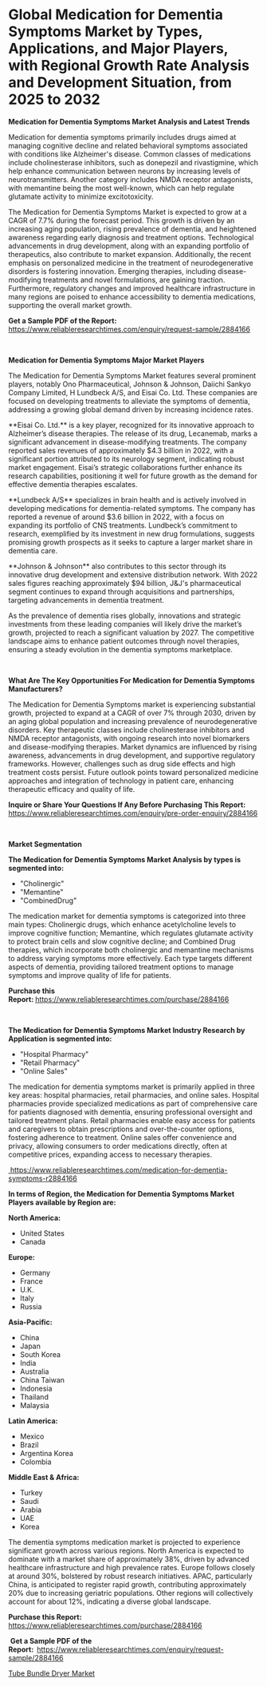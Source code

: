 <p><h1>Global Medication for Dementia Symptoms Market by Types, Applications, and Major Players, with Regional Growth Rate Analysis and Development Situation, from 2025 to 2032</h1></p><p><strong>Medication for Dementia Symptoms Market Analysis and Latest Trends</strong></p>
<p><p>Medication for dementia symptoms primarily includes drugs aimed at managing cognitive decline and related behavioral symptoms associated with conditions like Alzheimer's disease. Common classes of medications include cholinesterase inhibitors, such as donepezil and rivastigmine, which help enhance communication between neurons by increasing levels of neurotransmitters. Another category includes NMDA receptor antagonists, with memantine being the most well-known, which can help regulate glutamate activity to minimize excitotoxicity.</p><p>The Medication for Dementia Symptoms Market is expected to grow at a CAGR of 7.7% during the forecast period. This growth is driven by an increasing aging population, rising prevalence of dementia, and heightened awareness regarding early diagnosis and treatment options. Technological advancements in drug development, along with an expanding portfolio of therapeutics, also contribute to market expansion. Additionally, the recent emphasis on personalized medicine in the treatment of neurodegenerative disorders is fostering innovation. Emerging therapies, including disease-modifying treatments and novel formulations, are gaining traction. Furthermore, regulatory changes and improved healthcare infrastructure in many regions are poised to enhance accessibility to dementia medications, supporting the overall market growth.</p></p>
<p><strong>Get a Sample PDF of the Report:&nbsp;</strong> <a href="https://www.reliableresearchtimes.com/enquiry/request-sample/2884166?utm_campaign=2792&utm_medium=2&utm_source=Github&utm_content=ia&utm_term=13032025&utm_id=medication-for-dementia-symptoms">https://www.reliableresearchtimes.com/enquiry/request-sample/2884166</a></p>
<p>&nbsp;</p>
<p><strong>Medication for Dementia Symptoms Major Market Players</strong></p>
<p><p>The Medication for Dementia Symptoms Market features several prominent players, notably Ono Pharmaceutical, Johnson & Johnson, Daiichi Sankyo Company Limited, H Lundbeck A/S, and Eisai Co. Ltd. These companies are focused on developing treatments to alleviate the symptoms of dementia, addressing a growing global demand driven by increasing incidence rates.</p><p>**Eisai Co. Ltd.** is a key player, recognized for its innovative approach to Alzheimer’s disease therapies. The release of its drug, Lecanemab, marks a significant advancement in disease-modifying treatments. The company reported sales revenues of approximately $4.3 billion in 2022, with a significant portion attributed to its neurology segment, indicating robust market engagement. Eisai’s strategic collaborations further enhance its research capabilities, positioning it well for future growth as the demand for effective dementia therapies escalates.</p><p>**Lundbeck A/S** specializes in brain health and is actively involved in developing medications for dementia-related symptoms. The company has reported a revenue of around $3.6 billion in 2022, with a focus on expanding its portfolio of CNS treatments. Lundbeck’s commitment to research, exemplified by its investment in new drug formulations, suggests promising growth prospects as it seeks to capture a larger market share in dementia care.</p><p>**Johnson & Johnson** also contributes to this sector through its innovative drug development and extensive distribution network. With 2022 sales figures reaching approximately $94 billion, J&J's pharmaceutical segment continues to expand through acquisitions and partnerships, targeting advancements in dementia treatment.</p><p>As the prevalence of dementia rises globally, innovations and strategic investments from these leading companies will likely drive the market’s growth, projected to reach a significant valuation by 2027. The competitive landscape aims to enhance patient outcomes through novel therapies, ensuring a steady evolution in the dementia symptoms marketplace.</p></p>
<p>&nbsp;</p>
<p><strong>What Are The Key Opportunities For Medication for Dementia Symptoms Manufacturers?</strong></p>
<p><p>The Medication for Dementia Symptoms market is experiencing substantial growth, projected to expand at a CAGR of over 7% through 2030, driven by an aging global population and increasing prevalence of neurodegenerative disorders. Key therapeutic classes include cholinesterase inhibitors and NMDA receptor antagonists, with ongoing research into novel biomarkers and disease-modifying therapies. Market dynamics are influenced by rising awareness, advancements in drug development, and supportive regulatory frameworks. However, challenges such as drug side effects and high treatment costs persist. Future outlook points toward personalized medicine approaches and integration of technology in patient care, enhancing therapeutic efficacy and quality of life.</p></p>
<p><strong>Inquire or Share Your Questions If Any Before Purchasing This Report:</strong> <a href="https://www.reliableresearchtimes.com/enquiry/pre-order-enquiry/2884166?utm_campaign=2792&utm_medium=2&utm_source=Github&utm_content=ia&utm_term=13032025&utm_id=medication-for-dementia-symptoms">https://www.reliableresearchtimes.com/enquiry/pre-order-enquiry/2884166</a></p>
<p>&nbsp;</p>
<p><strong>Market Segmentation</strong></p>
<p><strong>The Medication for Dementia Symptoms Market Analysis by types is segmented into:</strong></p>
<p><ul><li>"Cholinergic"</li><li>"Memantine"</li><li>"CombinedDrug"</li></ul></p>
<p><p>The medication market for dementia symptoms is categorized into three main types: Cholinergic drugs, which enhance acetylcholine levels to improve cognitive function; Memantine, which regulates glutamate activity to protect brain cells and slow cognitive decline; and Combined Drug therapies, which incorporate both cholinergic and memantine mechanisms to address varying symptoms more effectively. Each type targets different aspects of dementia, providing tailored treatment options to manage symptoms and improve quality of life for patients.</p></p>
<p><strong>Purchase this Report:&nbsp;</strong><a href="https://www.reliableresearchtimes.com/purchase/2884166?utm_campaign=2792&utm_medium=2&utm_source=Github&utm_content=ia&utm_term=13032025&utm_id=medication-for-dementia-symptoms">https://www.reliableresearchtimes.com/purchase/2884166</a></p>
<p>&nbsp;</p>
<p><strong>The Medication for Dementia Symptoms Market Industry Research by Application is segmented into:</strong></p>
<p><ul><li>"Hospital Pharmacy"</li><li>"Retail Pharmacy"</li><li>"Online Sales"</li></ul></p>
<p><p>The medication for dementia symptoms market is primarily applied in three key areas: hospital pharmacies, retail pharmacies, and online sales. Hospital pharmacies provide specialized medications as part of comprehensive care for patients diagnosed with dementia, ensuring professional oversight and tailored treatment plans. Retail pharmacies enable easy access for patients and caregivers to obtain prescriptions and over-the-counter options, fostering adherence to treatment. Online sales offer convenience and privacy, allowing consumers to order medications directly, often at competitive prices, expanding access to necessary therapies.</p></p>
<p><a href="https://www.reliableresearchtimes.com/medication-for-dementia-symptoms-r2884166?utm_campaign=2792&utm_medium=2&utm_source=Github&utm_content=ia&utm_term=13032025&utm_id=medication-for-dementia-symptoms">&nbsp;https://www.reliableresearchtimes.com/medication-for-dementia-symptoms-r2884166</a></p>
<p><strong>In terms of Region, the Medication for Dementia Symptoms Market Players available by Region are:</strong></p>
<p>
    <p> <strong> North America: </strong>
        <ul>
            <li>United States</li>
            <li>Canada</li>
        </ul>
        </p> 
    <p> <strong> Europe: </strong>
        <ul>
            <li>Germany</li>
            <li>France</li>
            <li>U.K.</li>
            <li>Italy</li>
            <li>Russia</li>
        </ul>
        </p> 
    <p> <strong> Asia-Pacific: </strong>
        <ul>
            <li>China</li>
            <li>Japan</li>
            <li>South Korea</li>
            <li>India</li>
            <li>Australia</li>
            <li>China Taiwan</li>
            <li>Indonesia</li>
            <li>Thailand</li>
            <li>Malaysia</li>
        </ul>
        </p> 
    <p> <strong> Latin America: </strong>
        <ul>
            <li>Mexico</li>
            <li>Brazil</li>
            <li>Argentina Korea</li>
            <li>Colombia</li>
        </ul>
        </p> 
    <p> <strong> Middle East & Africa: </strong>
        <ul>
            <li>Turkey</li>
            <li>Saudi</li>
            <li>Arabia</li>
            <li>UAE</li>
            <li>Korea</li>
        </ul>
    </p>
    </p>
<p><p>The dementia symptoms medication market is projected to experience significant growth across various regions. North America is expected to dominate with a market share of approximately 38%, driven by advanced healthcare infrastructure and high prevalence rates. Europe follows closely at around 30%, bolstered by robust research initiatives. APAC, particularly China, is anticipated to register rapid growth, contributing approximately 20% due to increasing geriatric populations. Other regions will collectively account for about 12%, indicating a diverse global landscape.</p></p>
<p><strong>Purchase this Report: </strong><a href="https://www.reliableresearchtimes.com/purchase/2884166?utm_campaign=2792&utm_medium=2&utm_source=Github&utm_content=ia&utm_term=13032025&utm_id=medication-for-dementia-symptoms">https://www.reliableresearchtimes.com/purchase/2884166</a></p>
<p>&nbsp;<strong>Get a Sample PDF of the Report:&nbsp;&nbsp;</strong><a href="https://www.reliableresearchtimes.com/enquiry/request-sample/2884166?utm_campaign=2792&utm_medium=2&utm_source=Github&utm_content=ia&utm_term=13032025&utm_id=medication-for-dementia-symptoms">https://www.reliableresearchtimes.com/enquiry/request-sample/2884166</a></p>
<p><strong></strong></p>
<p><p><a href="https://github.com/organophelia8282/Market-Research-Report-List-1/blob/main/tube-bundle-dryer-market.md?utm_campaign=2792&utm_medium=2&utm_source=Github&utm_content=ia&utm_term=13032025&utm_id=medication-for-dementia-symptoms">Tube Bundle Dryer Market</a></p></p>